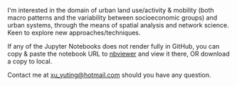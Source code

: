 I'm interested in the domain of urban land use/activity & mobility (both macro patterns and the variability between socioeconomic groups) and urban systems, through the means of spatial analysis and network science. Keen to explore new approaches/techniques.

If any of the Jupyter Notebooks does not render fully in GitHub, you can copy & paste the notebook URL to [nbviewer](https://nbviewer.jupyter.org/) and view it there, OR download a copy to local.

Contact me at xu_yuting@hotmail.com should you have any question.


